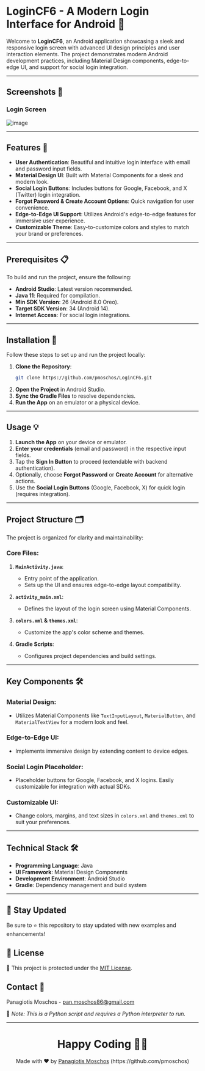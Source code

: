 # LoginCF6 - A Modern Login Interface for Android 🔐

Welcome to **LoginCF6**, an Android application showcasing a sleek and responsive login screen with advanced UI design principles and user interaction elements. The project demonstrates modern Android development practices, including Material Design components, edge-to-edge UI, and support for social login integration.

---

## Screenshots 📸

### Login Screen

![image](https://github.com/user-attachments/assets/899fca8e-0f3a-4b32-92e1-33d3c1fc4233)

---

## Features 🌟

- **User Authentication**: Beautiful and intuitive login interface with email and password input fields.
- **Material Design UI**: Built with Material Components for a sleek and modern look.
- **Social Login Buttons**: Includes buttons for Google, Facebook, and X (Twitter) login integration.
- **Forgot Password & Create Account Options**: Quick navigation for user convenience.
- **Edge-to-Edge UI Support**: Utilizes Android's edge-to-edge features for immersive user experience.
- **Customizable Theme**: Easy-to-customize colors and styles to match your brand or preferences.

---

## Prerequisites 📋

To build and run the project, ensure the following:

- **Android Studio**: Latest version recommended.
- **Java 11**: Required for compilation.
- **Min SDK Version**: 26 (Android 8.0 Oreo).
- **Target SDK Version**: 34 (Android 14).
- **Internet Access**: For social login integrations.

---

## Installation 🔧

Follow these steps to set up and run the project locally:

1. **Clone the Repository**:
   ```bash
   git clone https://github.com/pmoschos/LoginCF6.git
   ```
2. **Open the Project** in Android Studio.
3. **Sync the Gradle Files** to resolve dependencies.
4. **Run the App** on an emulator or a physical device.

---

## Usage 💡

1. **Launch the App** on your device or emulator.
2. **Enter your credentials** (email and password) in the respective input fields.
3. Tap the **Sign In Button** to proceed (extendable with backend authentication).
4. Optionally, choose **Forgot Password** or **Create Account** for alternative actions.
5. Use the **Social Login Buttons** (Google, Facebook, X) for quick login (requires integration).

---


## Project Structure 🗂

The project is organized for clarity and maintainability:

### **Core Files**:

1. **`MainActivity.java`**:
   - Entry point of the application.
   - Sets up the UI and ensures edge-to-edge layout compatibility.

2. **`activity_main.xml`**:
   - Defines the layout of the login screen using Material Components.

3. **`colors.xml` & `themes.xml`**:
   - Customize the app's color scheme and themes.

4. **Gradle Scripts**:
   - Configures project dependencies and build settings.

---

## Key Components 🛠️

### **Material Design**:
- Utilizes Material Components like `TextInputLayout`, `MaterialButton`, and `MaterialTextView` for a modern look and feel.

### **Edge-to-Edge UI**:
- Implements immersive design by extending content to device edges.

### **Social Login Placeholder**:
- Placeholder buttons for Google, Facebook, and X logins. Easily customizable for integration with actual SDKs.

### **Customizable UI**:
- Change colors, margins, and text sizes in `colors.xml` and `themes.xml` to suit your preferences.

---

## Technical Stack 🛠️

- **Programming Language**: Java
- **UI Framework**: Material Design Components
- **Development Environment**: Android Studio
- **Gradle**: Dependency management and build system

---

## 📢 Stay Updated

Be sure to ⭐ this repository to stay updated with new examples and enhancements!

## 📄 License
🔐 This project is protected under the [MIT License](https://mit-license.org/).


## Contact 📧
Panagiotis Moschos - pan.moschos86@gmail.com

🔗 *Note: This is a Python script and requires a Python interpreter to run.*

---
<h1 align=center>Happy Coding 👨‍💻 </h1>

<p align="center">
  Made with ❤️ by 
  <a href="https://www.linkedin.com/in/panagiotis-moschos" target="_blank">
  Panagiotis Moschos</a> (https://github.com/pmoschos)
</p>

